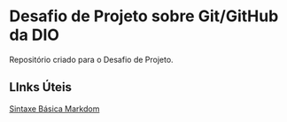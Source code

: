 # Desafio de Projeto sobre Git/GitHub da DIO
Repositório criado para o Desafio de Projeto.

## LInks Úteis
[Sintaxe Básica Markdom](https://www.markdownguide.org/basic-syntax/)
